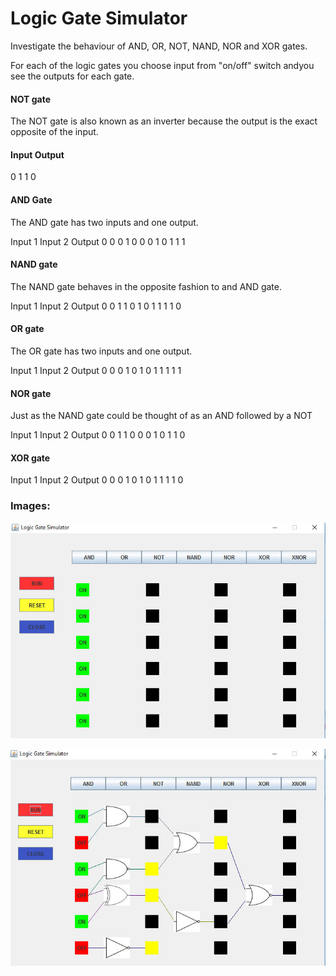 # Logic Gate Simulator

Investigate the behaviour of AND, OR, NOT, NAND, NOR and XOR gates.


For each of the logic gates you choose input from "on/off" switch andyou see the outputs for each gate.


#### NOT gate
The NOT gate is also known as an inverter because the output is the exact opposite of the input.

#### Input	Output
0		1
1		0


#### AND Gate
The AND gate has two inputs and one output.

Input 1	Input 2	Output
0		0		0
1		0		0
0		1		0
1		1		1


#### NAND gate
The NAND gate behaves in the opposite fashion to and AND gate. 

Input 1	Input 2	Output
0		0		1
1		0		1
0		1		1
1		1		0


#### OR gate
The OR gate has two inputs and one output.

Input 1	Input 2	Output
0		0		0
1		0		1
0		1		1
1		1		1


#### NOR gate
Just as the NAND gate could be thought of as an AND followed by a NOT

Input 1	Input 2	Output
0		0		1
1		0		0
0		1		0
1		1		0


#### XOR gate	

Input 1	Input 2	Output
0		0		0
1		0		1
0		1		1
1		1		0




### Images:


![alt text](https://github.com/baggelisp/Logic-Gate-Simulator/blob/master/1.jpg?raw=true)

![alt text](https://github.com/baggelisp/Logic-Gate-Simulator/blob/master/2.jpg?raw=true)
